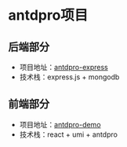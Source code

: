# antdpro项目
## 后端部分
- 项目地址：[antdpro-express](/zhoubichuan/antdpro-express)
- 技术栈：express.js + mongodb

## 前端部分
- 项目地址：[antdpro-demo](/zhoubichuan/antdpro-demo)
- 技术栈：react + umi + antdpro